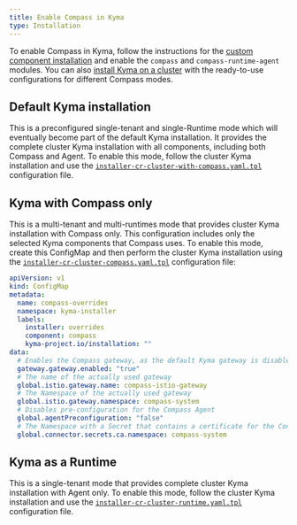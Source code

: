 ```yaml
---
title: Enable Compass in Kyma
type: Installation
---
```


To enable Compass in Kyma, follow the instructions for the [custom component installation](/root/kyma#configuration-custom-component-installation) and enable the `compass` and `compass-runtime-agent` modules.
You can also [install Kyma on a cluster](/root/kyma#installation-install-kyma-on-a-cluster) with the ready-to-use configurations for different Compass modes.

## Default Kyma installation

This is a preconfigured single-tenant and single-Runtime mode which will eventually become part of the default Kyma installation. It provides the complete cluster Kyma installation with all components, including both Compass and Agent. To enable this mode, follow the cluster Kyma installation and use the [`installer-cr-cluster-with-compass.yaml.tpl`](https://github.com/kyma-project/kyma/blob/master/installation/resources/installer-cr-cluster-with-compass.yaml.tpl) configuration file.

## Kyma with Compass only

This is a multi-tenant and multi-runtimes mode that provides cluster Kyma installation with Compass only. This configuration includes only the selected Kyma components that Compass uses. To enable this mode, create this ConfigMap and then perform the cluster Kyma installation using the
 [`installer-cr-cluster-compass.yaml.tpl`](https://github.com/kyma-project/kyma/blob/master/installation/resources/installer-cr-cluster-compass.yaml.tpl) configuration file:

```yaml
apiVersion: v1
kind: ConfigMap
metadata:
  name: compass-overrides
  namespace: kyma-installer
  labels:
    installer: overrides
    component: compass
    kyma-project.io/installation: ""
data:
  # Enables the Compass gateway, as the default Kyma gateway is disabled in this installation mode
  gateway.gateway.enabled: "true"
  # The name of the actually used gateway
  global.istio.gateway.name: compass-istio-gateway
  # The Namespace of the actually used gateway
  global.istio.gateway.namespace: compass-system
  # Disables pre-configuration for the Compass Agent
  global.agentPreconfiguration: "false"
  # The Namespace with a Secret that contains a certificate for the Connector Service
  global.connector.secrets.ca.namespace: compass-system
```

## Kyma as a Runtime

This is a single-tenant mode that provides complete cluster Kyma installation with Agent only. To enable this mode, follow the cluster Kyma installation and use the  [`installer-cr-cluster-runtime.yaml.tpl`](https://github.com/kyma-project/kyma/blob/master/installation/resources/installer-cr-cluster-runtime.yaml.tpl) configuration file.

